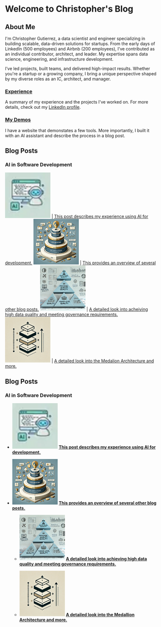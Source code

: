 # Welcome to Christopher's Blog

## About Me

I'm Christopher Gutierrez, a data scientist and engineer specializing in building scalable, data-driven solutions for startups. From the early days of LinkedIn (500 employees) and Airbnb (200 employees), I’ve contributed as an individual contributor, architect, and leader. My expertise spans data science, engineering, and infrastructure development.
 
I’ve led projects, built teams, and delivered high-impact results. Whether you're a startup or a growing company, I bring a unique perspective shaped by my diverse roles as an IC, architect, and manager.
 
### [Experience](posts/experience.md)
A summary of my experience and the projects I've worked on. For more details, check out my [LinkedIn profile](https://www.linkedin.com/in/christophergutierrez/).

### [My Demos](posts/demos.md)
I have a website that demonstates a few tools. More importantly, I built it with an AI assistant and describe the process in a blog post.


## Blog Posts

### AI in Software Development

[![AI in Software Development](assets/img/AI_in_Software_Development.png)](posts/AI_in_Software_Development.html) | [This post describes my experience using AI for development.](posts/AI_in_Software_Development.md)
[![Modern Data Architecture](assets/img/ModernDataArchitecture.png)](posts/ModernDataArchitecture.html) | [This provides an overview of several other blog posts.](posts/ModernDataArchitecture.md)
[![Data Quality And Governance](assets/img/DataQualityAndGovernance.png)](posts/DataQualityAndGovernance.html) | [A detailed look into acheiving high data quality and meeting governance requirements.](posts/DataQualityAndGovernance.md)
[![Architecture of Data Platform](assets/img/ArchitectureofDataPlatform.png)](posts/ArchitectureofDataPlatform.html) | [A detailed look into the Medalion Architecture and more.](posts/ArchitectureofDataPlatform.md)

## Blog Posts

### AI in Software Development

- [![AI in Software Development](assets/img/AI_in_Software_Development.png)](posts/AI_in_Software_Development.html) 
  **[This post describes my experience using AI for development.](posts/AI_in_Software_Development.md)**

- [![Modern Data Architecture](assets/img/ModernDataArchitecture.png)](posts/ModernDataArchitecture.html)
  **[This provides an overview of several other blog posts.](posts/ModernDataArchitecture.md)**

  - [![Data Quality And Governance](assets/img/DataQualityAndGovernance.png)](posts/DataQualityAndGovernance.html)
    **[A detailed look into achieving high data quality and meeting governance requirements.](posts/DataQualityAndGovernance.md)**

  - [![Architecture of Data Platform](assets/img/ArchitectureofDataPlatform.png)](posts/ArchitectureofDataPlatform.html)
    **[A detailed look into the Medallion Architecture and more.](posts/ArchitectureofDataPlatform.md)**
